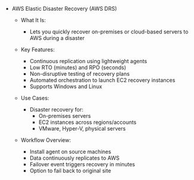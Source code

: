 * AWS Elastic Disaster Recovery (AWS DRS)

  * What It Is:
    * Lets you quickly recover on-premises or cloud-based servers to AWS during a disaster

  * Key Features:
    * Continuous replication using lightweight agents
    * Low RTO (minutes) and RPO (seconds)
    * Non-disruptive testing of recovery plans
    * Automated orchestration to launch EC2 recovery instances
    * Supports Windows and Linux

  * Use Cases:
    * Disaster recovery for:
      * On-premises servers
      * EC2 instances across regions/accounts
      * VMware, Hyper-V, physical servers

  * Workflow Overview:
    * Install agent on source machines
    * Data continuously replicates to AWS
    * Failover event triggers recovery in minutes
    * Option to fail back to original site
